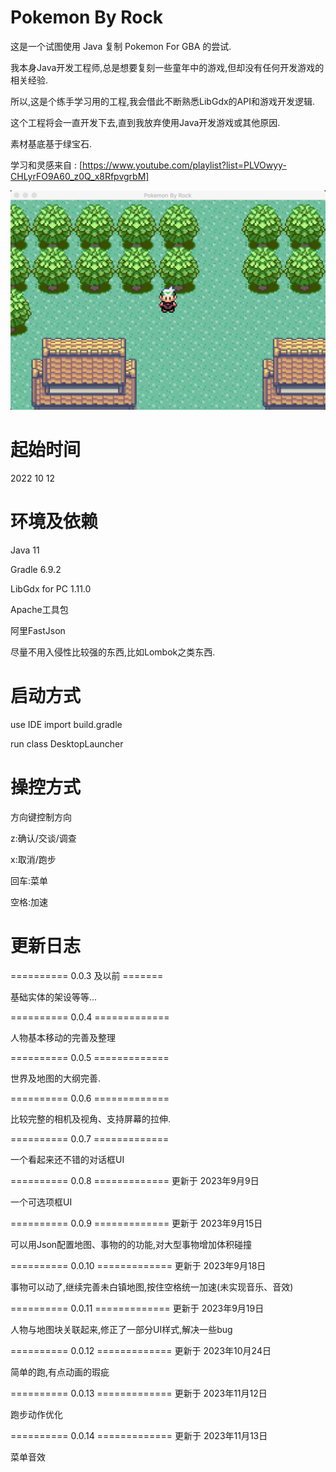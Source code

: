 # Pokemon By Rock

这是一个试图使用 Java 复制 Pokemon For GBA 的尝试.

我本身Java开发工程师,总是想要复刻一些童年中的游戏,但却没有任何开发游戏的相关经验.

所以,这是个练手学习用的工程,我会借此不断熟悉LibGdx的API和游戏开发逻辑.

这个工程将会一直开发下去,直到我放弃使用Java开发游戏或其他原因.

素材基底基于绿宝石.

学习和灵感来自 : [https://www.youtube.com/playlist?list=PLVOwyy-CHLyrFO9A60_z0Q_x8RfpvgrbM]

![image of the program](https://raw.githubusercontent.com/Rock-Ayl/Rock-Ayl-File.github.io/main/theme.png)

# 起始时间 

2022 10 12

# 环境及依赖

Java 11


Gradle 6.9.2


LibGdx for PC 1.11.0


Apache工具包


阿里FastJson


尽量不用入侵性比较强的东西,比如Lombok之类东西.

# 启动方式

use IDE import build.gradle

run class DesktopLauncher

# 操控方式

方向键控制方向

z:确认/交谈/调查

x:取消/跑步

回车:菜单

空格:加速

# 更新日志

========== 0.0.3 及以前 =======

基础实体的架设等等...

========== 0.0.4 =============

人物基本移动的完善及整理

========== 0.0.5 =============

世界及地图的大纲完善.

========== 0.0.6 =============

比较完整的相机及视角、支持屏幕的拉伸.

========== 0.0.7 =============

一个看起来还不错的对话框UI

========== 0.0.8 ============= 更新于 2023年9月9日

一个可选项框UI

========== 0.0.9 ============= 更新于 2023年9月15日

可以用Json配置地图、事物的的功能,对大型事物增加体积碰撞

========== 0.0.10 ============= 更新于 2023年9月18日

事物可以动了,继续完善未白镇地图,按住空格统一加速(未实现音乐、音效)

========== 0.0.11 ============= 更新于 2023年9月19日

人物与地图块关联起来,修正了一部分UI样式,解决一些bug

========== 0.0.12 ============= 更新于 2023年10月24日

简单的跑,有点动画的瑕疵

========== 0.0.13 ============= 更新于 2023年11月12日

跑步动作优化

========== 0.0.14 ============= 更新于 2023年11月13日

菜单音效
